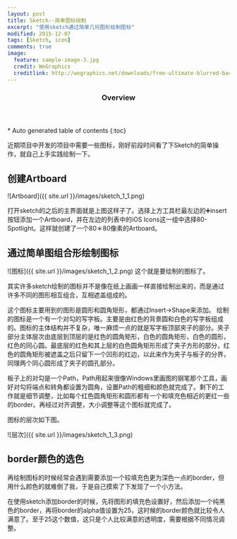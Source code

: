 ```yaml
---
layout: post
title: Sketch--简单图标绘制
excerpt: "使用sketch通过简单几何图形绘制图标"
modified: 2015-12-07
tags: [Sketch, icon]
comments: true
image:
  feature: sample-image-3.jpg
  credit: WeGraphics
  creditlink: http://wegraphics.net/downloads/free-ultimate-blurred-background-pack/
---
```


<section id="table-of-contents" class="toc">
  <header>
    <h3>Overview</h3>
  </header>
<div id="drawer" markdown="1">
*  Auto generated table of contents
{:toc}
</div>
</section><!-- /#table-of-contents -->
	
近期项目中开发的项目中需要一些图标，刚好前段时间看了下Sketch的简单操作，就自己上手实践绘制一下。

## 创建Artboard

![Artboard]({{ site.url }}/images/sketch_1_1.png)

打开sketch的之后的主界面就是上图这样子了。选择上方工具栏最左边的➕insert按钮添加一个Artboard，并在左边的列表中的iOS Icons这一组中选择80-Spotlight。这样就创建了一个80＊80像素的Artboard。

## 通过简单图组合形绘制图标

![图标]({{ site.url }}/images/sketch_1_2.png)
这个就是要绘制的图标了。

其实许多sketch绘制的图标并不是像在纸上画画一样直接绘制出来的，而是通过许多不同的图形相互组合，互相遮盖组成的。

这个图标主要用到的图形是圆形和圆角矩形，都通过Insert->Shape来添加。
绘制的图标是一个有一个对勾的写字板。主要是由红色的背景圆和白色的写字板组成的。图标的主体结构并不复杂，唯一麻烦一点的就是写字板顶部夹子的部分。夹子部分主体层次由底层到顶层的是红色的圆角矩形，白色的圆角矩形，白色的圆形，红色的同心圆。最底层的红色和其上层的白色圆角矩形形成了夹子方形的部分，红色的圆角矩形被遮盖之后只留下一个凹形的红边，以此来作为夹子与板子的分界，同理两个同心圆形成了夹子的圆孔部分。

板子上的对勾是一个Path，Path用起来很像Windows里画图的钢笔那个工具，画好对勾将端点和转角都设置为圆角，设置Path的粗细和颜色就完成了。剩下的工作就是细节调整，比如每个红色圆角矩形和圆形都有一个和填充色相近的更红一些的border。再经过对齐调整，大小调整等这个图标就完成了。

图标的层次如下图。

![层次]({{ site.url }}/images/sketch_1_3.png)

## border颜色的选色
再绘制图标的时候经常会遇到需要添加一个较填充色更为深色一点的border，但用什么颜色的就难倒了我，于是自己摸索了下发现了一个小方法。

在使用sketch添加border的时候，先将图形的填充色设置好，然后添加一个纯黑色的border，再将border的alpha值设置为25，这时候的border颜色就比较令人满意了。至于25这个数值，这只是个人比较满意的透明度，需要根据不同情况调整。






